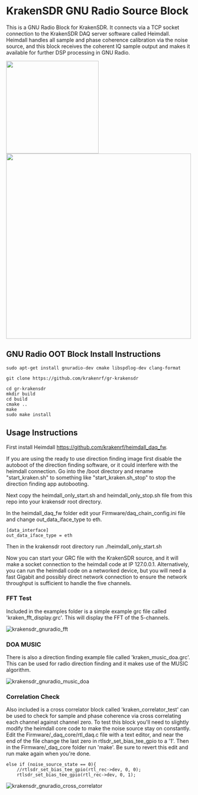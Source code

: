 # KrakenSDR GNU Radio Source Block
This is a GNU Radio Block for KrakenSDR. It connects via a TCP socket connection to the KrakenSDR DAQ server software called Heimdall. Heimdall handles all sample and phase coherence calibration via the noise source, and this block receives the coherent IQ sample output and makes it available for further DSP processing in GNU Radio.

<img src="https://user-images.githubusercontent.com/78108016/185366866-f0784cc1-4a8c-4140-add5-88c271c7494c.png" width="250">
<img src="https://user-images.githubusercontent.com/78108016/185367619-2c9baa15-186e-4b11-9133-d6cf80f53608.png" width="500">

## GNU Radio OOT Block Install Instructions

```
sudo apt-get install gnuradio-dev cmake libspdlog-dev clang-format

git clone https://github.com/krakenrf/gr-krakensdr

cd gr-krakensdr
mkdir build
cd build
cmake ..
make
sudo make install
```

## Usage Instructions

First install Heimdall https://github.com/krakenrf/heimdall_daq_fw. 

If you are using the ready to use direction finding image first disable the autoboot of the direction finding software, or it could interfere with the heimdall connection. Go into the /boot directory and rename "start_kraken.sh" to something like "start_kraken.sh_stop" to stop the direction finding app autobooting.

Next copy the heimdall_only_start.sh and heimdall_only_stop.sh file from this repo into your krakensdr root directory.

In the heimdall_daq_fw folder edit your Firmware/daq_chain_config.ini file and change out_data_iface_type to eth.

```
[data_interface]
out_data_iface_type = eth
```

Then in the krakensdr root directory run ./heimdall_only_start.sh

Now you can start your GRC file with the KrakenSDR source, and it will make a socket connection to the heimdall code at IP 127.0.0.1. Alternatively, you can run the heimdall code on a networked device, but you will need a fast Gigabit and possibly direct network connection to ensure the network throughput is sufficient to handle the five channels.

### FFT Test
Included in the examples folder is a simple example grc file called 'kraken_fft_display.grc'. This will display the FFT of the 5-channels.

![krakensdr_gnuradio_fft](https://user-images.githubusercontent.com/78108016/185366658-aaceb80a-c4a2-41cb-a1f7-770fa6007b48.png)

### DOA MUSIC
There is also a direction finding example file called 'kraken_music_doa.grc'. This can be used for radio direction finding and it makes use of the MUSIC algorithm.

![krakensdr_gnuradio_music_doa](https://user-images.githubusercontent.com/78108016/185367262-217cebea-b907-493d-9867-c60000f3dcef.png)

### Correlation Check
Also included is a cross correlator block called 'kraken_correlator_test' can be used to check for sample and phase coherence via cross correlating each channel against channel zero. To test this block you'll need to slightly modify the heimdall core code to make the noise source stay on constantly. Edit the Firmware/_daq_core/rtl_daq.c file with a text editor, and near the end of the file change the last zero in rtlsdr_set_bias_tee_gpio to a '1'. Then in the Firmware/_daq_core folder run 'make'. Be sure to revert this edit and run make again when you're done.

```
else if (noise_source_state == 0){
    //rtlsdr_set_bias_tee_gpio(rtl_rec->dev, 0, 0);
    rtlsdr_set_bias_tee_gpio(rtl_rec->dev, 0, 1);
```    

![krakensdr_gnuradio_cross_correlator](https://user-images.githubusercontent.com/78108016/185367575-6c49cc38-a996-4850-9162-740227e2bb0d.png)
